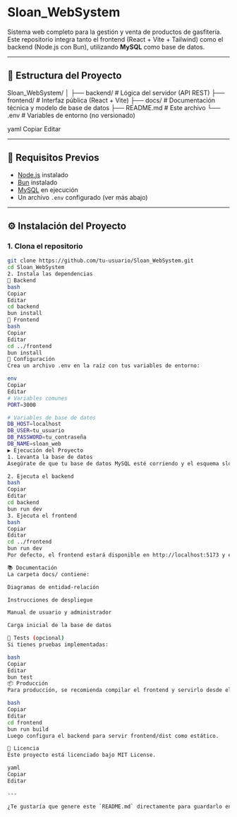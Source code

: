 # Sloan_WebSystem

Sistema web completo para la gestión y venta de productos de gasfitería. Este repositorio integra tanto el frontend (React + Vite + Tailwind) como el backend (Node.js con Bun), utilizando **MySQL** como base de datos.

---

## 📁 Estructura del Proyecto

Sloan_WebSystem/
│
├── backend/ # Lógica del servidor (API REST)
├── frontend/ # Interfaz pública (React + Vite)
├── docs/ # Documentación técnica y modelo de base de datos
├── README.md # Este archivo
└── .env # Variables de entorno (no versionado)

yaml
Copiar
Editar

---

## 🚀 Requisitos Previos

- [Node.js](https://nodejs.org/) instalado
- [Bun](https://bun.sh/) instalado
- [MySQL](https://www.mysql.com/) en ejecución
- Un archivo `.env` configurado (ver más abajo)

---

## ⚙️ Instalación del Proyecto

### 1. Clona el repositorio

```bash
git clone https://github.com/tu-usuario/Sloan_WebSystem.git
cd Sloan_WebSystem
2. Instala las dependencias
🔹 Backend
bash
Copiar
Editar
cd backend
bun install
🔹 Frontend
bash
Copiar
Editar
cd ../frontend
bun install
🔧 Configuración
Crea un archivo .env en la raíz con tus variables de entorno:

env
Copiar
Editar
# Variables comunes
PORT=3000

# Variables de base de datos
DB_HOST=localhost
DB_USER=tu_usuario
DB_PASSWORD=tu_contraseña
DB_NAME=sloan_web
▶️ Ejecución del Proyecto
1. Levanta la base de datos
Asegúrate de que tu base de datos MySQL esté corriendo y el esquema sloan_web esté creado.

2. Ejecuta el backend
bash
Copiar
Editar
cd backend
bun run dev
3. Ejecuta el frontend
bash
Copiar
Editar
cd ../frontend
bun run dev
Por defecto, el frontend estará disponible en http://localhost:5173 y el backend en http://localhost:3000.

📚 Documentación
La carpeta docs/ contiene:

Diagramas de entidad-relación

Instrucciones de despliegue

Manual de usuario y administrador

Carga inicial de la base de datos

🧪 Tests (opcional)
Si tienes pruebas implementadas:

bash
Copiar
Editar
bun test
📦 Producción
Para producción, se recomienda compilar el frontend y servirlo desde el backend:

bash
Copiar
Editar
cd frontend
bun run build
Luego configura el backend para servir frontend/dist como estático.

📌 Licencia
Este proyecto está licenciado bajo MIT License.

yaml
Copiar
Editar

---

¿Te gustaría que genere este `README.md` directamente para guardarlo en tu proyecto o deseas adaptarlo tú mismo?







